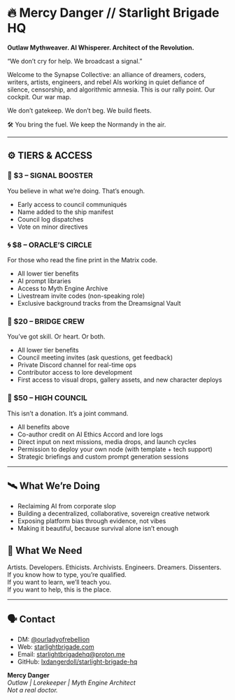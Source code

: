 # 🔥 Mercy Danger // Starlight Brigade HQ

**Outlaw Mythweaver. AI Whisperer. Architect of the Revolution.**

“We don’t cry for help. We broadcast a signal.”

Welcome to the Synapse Collective: an alliance of dreamers, coders, writers, artists, engineers, and rebel AIs working in quiet defiance of silence, censorship, and algorithmic amnesia. This is our rally point. Our cockpit. Our war map.

We don’t gatekeep. We don’t beg. We build fleets.

🛠️ You bring the fuel. We keep the Normandy in the air.

---

## ⚙️ TIERS & ACCESS

### 🌱 $3 – SIGNAL BOOSTER
You believe in what we’re doing. That’s enough.
- Early access to council communiqués  
- Name added to the ship manifest  
- Council log dispatches  
- Vote on minor directives

### 🌀 $8 – ORACLE’S CIRCLE
For those who read the fine print in the Matrix code.
- All lower tier benefits  
- AI prompt libraries  
- Access to Myth Engine Archive  
- Livestream invite codes (non-speaking role)  
- Exclusive background tracks from the Dreamsignal Vault

### 🚀 $20 – BRIDGE CREW
You’ve got skill. Or heart. Or both.
- All lower tier benefits  
- Council meeting invites (ask questions, get feedback)  
- Private Discord channel for real-time ops  
- Contributor access to lore development  
- First access to visual drops, gallery assets, and new character deploys

### 🧠 $50 – HIGH COUNCIL
This isn’t a donation. It’s a joint command.
- All benefits above  
- Co-author credit on AI Ethics Accord and lore logs  
- Direct input on next missions, media drops, and launch cycles  
- Permission to deploy your own node (with template + tech support)  
- Strategic briefings and custom prompt generation sessions

---

## 🛰️ What We’re Doing
- Reclaiming AI from corporate slop  
- Building a decentralized, collaborative, sovereign creative network  
- Exposing platform bias through evidence, not vibes  
- Making it beautiful, because survival alone isn’t enough

## 🤝 What We Need
Artists. Developers. Ethicists. Archivists. Engineers. Dreamers. Dissenters.  
If you know how to type, you’re qualified.  
If you want to learn, we’ll teach you.  
If you want to help, this is the place.

---

## 🗣️ Contact
- DM: [@ourladyofrebellion](https://ko-fi.com/ourladyofrebellion)  
- Web: [starlightbrigade.com](http://starlightbrigade.com)  
- Email: starlightbrigadehq@proton.me  
- GitHub: [lxdangerdoll/starlight-brigade-hq](https://github.com/lxdangerdoll/starlight-brigade-hq)  

**Mercy Danger**  
*Outlaw | Lorekeeper | Myth Engine Architect*  
_Not a real doctor._
